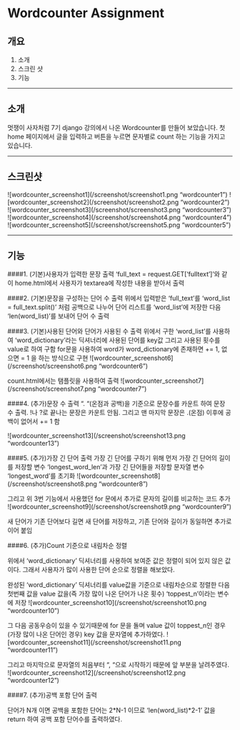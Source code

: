 # Wordcounter Assignment

## 개요
1. 소개
2. 스크린 샷
3. 기능

* * *
   
## 소개

멋쟁이 사자처럼 7기 django 강의에서 나온 Wordcounter를 만들어 보았습니다.
첫 home 페이지에서 글을 입력하고 버튼을 누르면 문자별로 count 하는 기능을 가지고 있습니다.


* * *
   
## 스크린샷

![wordcounter_screenshot1](/screenshot/screenshot1.png “wordcounter1”)
![wordcounter_screenshot2](/screenshot/screenshot2.png “wordcounter2”)
![wordcounter_screenshot3](/screenshot/screenshot3.png “wordcounter3”)
![wordcounter_screenshot4](/screenshot/screenshot4.png “wordcounter4”)
![wordcounter_screenshot5](/screenshot/screenshot5.png “wordcounter5”)


* * *
   
## 기능

####1. (기본)사용자가 입력한 문장 출력
‘full_text = request.GET[‘fulltext’]’와 같이 home.html에서 사용자가 textarea에 작성한 내용을 받아서 출력


####2. (기본)문장을 구성하는 단어 수 출력
위에서 입력받은 ‘full_text’를 ‘word_list = full_text.split()’ 처럼 공백으로 나누어 단어 리스트를 ‘word_list’에 저장한 다음 ‘len(word_list)’를 보내어 단어 수 출력


####3. (기본)사용된 단어와 단어가 사용된 수 출력
위에서 구한 ‘word_list’를 사용하여 ‘word_dictionary’라는 딕셔너리에 사용된 단어를 key값 그리고 사용된 횟수를 value로 하여 구함
for문을 사용하여 word가 word_dictionary에 존재하면 += 1, 없으면 = 1 을 하는 방식으로 구현
![wordcounter_screenshot6](/screenshot/screenshot6.png “wordcounter6”)

count.html에서는 탬플릿을 사용하여 출력
![wordcounter_screenshot7](/screenshot/screenshot7.png “wordcounter7”)


####4. (추가)문장 수 출력
“. “(온점과 공백)을 기준으로 문장수를 카운트 하여 문장 수 출력. !나 ?로 끝나는 문장은 카운트 안됨.
그리고 맨 마지막 문장은 .(온점) 이후에 공백이 없어서 += 1 함

![wordcounter_screenshot13](/screenshot/screenshot13.png “wordcounter13”)



####5. (추가)가장 긴 단어 출력
가장 긴 단어를 구하기 위해 먼저 가장 긴 단어의 길이를 저장할 변수 ‘longest_word_len’과 가장 긴 단어들을 저장할 문자열 변수 ‘longest_word’를 초기화
![wordcounter_screenshot8](/screenshot/screenshot8.png “wordcounter8”)

그리고 위 3번 기능에서 사용했던 for 문에서 추가로 문자의 길이를 비교하는 코드 추가
![wordcounter_screenshot9](/screenshot/screenshot9.png “wordcounter9”)

새 단어가 기존 단어보다 길면 새 단어를 저장하고, 기존 단어와 길이가 동일하면 추가로 이어 붙임


####6. (추가)Count 기준으로 내림차순 정렬

위에서 ‘word_dictionary’ 딕셔너리를 사용하여 보여준 값은 정렬이 되어 있지 않은 값이다. 그래서 사용자가 많이 사용한 단어 순으로 정렬을 해보았다.

완성된 ‘word_dictionary’ 딕셔너리를 value값을 기준으로 내림차순으로 정렬한 다음 첫번째 값을 value 값을(즉 가장 많이 나온 단어가 나온 횟수) ‘toppest_n’이라는 변수에 저장
![wordcounter_screenshot10](/screenshot/screenshot10.png “wordcounter10”)

그 다음 공동우승이 있을 수 있기때문에 for 문을 돌며 value 값이 toppest_n인 경우(가장 많이 나온 단어인 경우) key 값을 문자열에 추가하였다.
![wordcounter_screenshot11](/screenshot/screenshot11.png “wordcounter11”)

그리고 마지막으로 문자열의 처음부터 “, “으로 시작하기 때문에 앞 부분을 날려주였다.
![wordcounter_screenshot12](/screenshot/screenshot12.png “wordcounter12”)


####7. (추가)공백 포함 단어 출력

단어가 N개 이면 공백을 포함한 단어는 2*N-1 이므로 ‘len(word_list)*2-1’ 값을 return 하여 공백 포함 단어수를 출력하였다.
